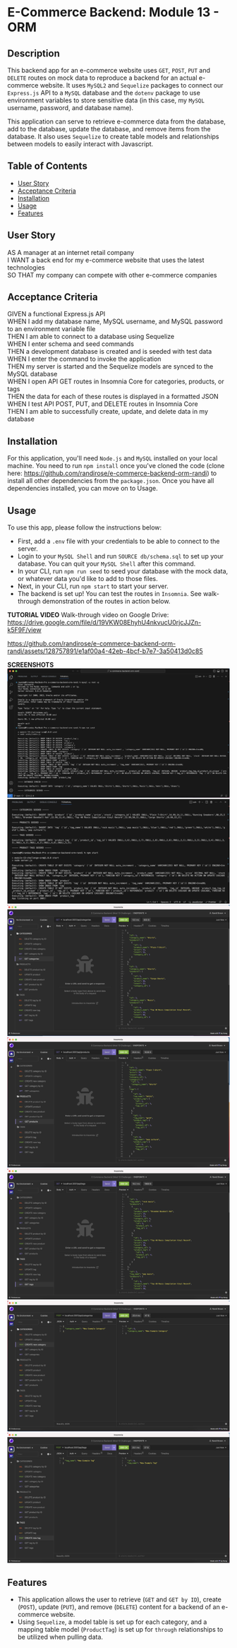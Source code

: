 # E-Commerce Backend: Module 13 - ORM

## Description

This backend app for an e-commerce website uses `GET`, `POST`, `PUT` and `DELETE` routes on mock data to reproduce a backend for an actual e-commerce website. It uses `MySQL2` and `Sequelize` packages to connect our `Express.js` API to a `MySQL` database and the `dotenv` package to use environment variables to store sensitive data (in this case, my `MySQL` username, password, and database name).  
 
This application can serve to retrieve e-commerce data from the database, add to the database, update the database, and remove items from the database. It also uses `Sequelize` to create table models and relationships between models to easily interact with Javascript.

## Table of Contents

- [User Story](#user-story)
- [Acceptance Criteria](#acceptance-criteria)
- [Installation](#installation)
- [Usage](#usage)
- [Features](#features)

## User Story

AS A manager at an internet retail company  
I WANT a back end for my e-commerce website that uses the latest technologies  
SO THAT my company can compete with other e-commerce companies  

## Acceptance Criteria

GIVEN a functional Express.js API  
WHEN I add my database name, MySQL username, and MySQL password to an environment variable file  
THEN I am able to connect to a database using Sequelize  
WHEN I enter schema and seed commands  
THEN a development database is created and is seeded with test data  
WHEN I enter the command to invoke the application  
THEN my server is started and the Sequelize models are synced to the MySQL database  
WHEN I open API GET routes in Insomnia Core for categories, products, or tags  
THEN the data for each of these routes is displayed in a formatted JSON  
WHEN I test API POST, PUT, and DELETE routes in Insomnia Core  
THEN I am able to successfully create, update, and delete data in my database  

## Installation

For this application, you'll need `Node.js` and `MySQL` installed on your local machine. You need to run `npm install` once you've cloned the code (clone here: https://github.com/randirose/e-commerce-backend-orm-randi) to install all other dependencies from the `package.json`. Once you have all dependencies installed, you can move on to Usage.

## Usage

To use this app, please follow the instructions below:  
- First, add a `.env` file with your credentials to be able to connect to the server.  
- Login to your `MySQL Shell` and run `SOURCE db/schema.sql` to set up your database. You can quit your `MySQL Shell` after this command.  
- In your CLI, run `npm run seed` to seed your database with the mock data, or whatever data you'd like to add to those files.  
- Next, in your CLI, run `npm start` to start your server.  
- The backend is set up! You can test the routes in `Insomnia`. See walk-through demonstration of the routes in action below.  

**TUTORIAL VIDEO**
Walk-through video on Google Drive: https://drive.google.com/file/d/19VKW08EhyhU4nkvucU0rjcJJZn-k5F9F/view  

https://github.com/randirose/e-commerce-backend-orm-randi/assets/128757891/e1af00a4-42eb-4bcf-b7e7-3a50413d0c85  

**SCREENSHOTS**
![MySQL/CLI commands - 1](assets/screenshot-CLI1.png)  
![CLI commands - 2](assets/screenshot-CLI2.png)  
![Insomnia - GET categories](assets/screenshot-GETcategories.png)  
![Insomnia - GET products](assets/screenshot-GETproducts.png)  
![Insomnia - GET tags](assets/screenshot-GETtags.png)  
![Insomnia - POST category](assets/screenshot-POSTcategory.png)  
![Insomnia - POST tag](assets/screenshot-POSTtag.png)  

## Features

- This application allows the user to retrieve (`GET` and `GET by ID`), create (`POST`), update (`PUT`), and remove (`DELETE`) content for a backend of an e-commerce website.  
- Using `Sequelize`, a model table is set up for each category, and a mapping table model (`ProductTag`) is set up for `through` relationships to be utilized when pulling data.
